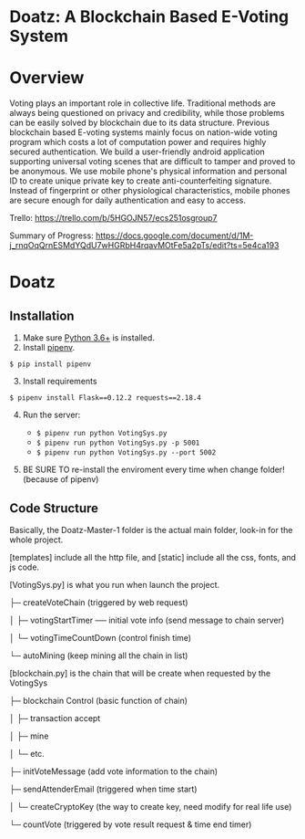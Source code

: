 
Doatz: A Blockchain Based E-Voting System
===

# Overview
Voting plays an important role in collective life. Traditional methods are always being questioned on privacy and credibility, while those problems can be easily solved by blockchain due to its data structure. Previous blockchain based E-voting systems mainly focus on nation-wide voting program which costs a lot of computation power and requires highly secured authentication. We build a user-friendly android application supporting universal voting scenes that are difficult to tamper and proved to be anonymous. We use mobile phone's physical information and personal ID to create unique private key to create anti-counterfeiting signature. Instead of fingerprint or other physiological characteristics, mobile phones are secure enough for daily authentication and easy to access.

Trello:
https://trello.com/b/5HGOJN57/ecs251osgroup7

Summary of Progress:
https://docs.google.com/document/d/1M-j_rnqOqQrnESMdYQdU7wHGRbH4rqavMOtFe5a2pTs/edit?ts=5e4ca193

# Doatz


## Installation

1. Make sure [Python 3.6+](https://www.python.org/downloads/) is installed. 
2. Install [pipenv](https://github.com/kennethreitz/pipenv). 

```
$ pip install pipenv 
```
3. Install requirements  
```
$ pipenv install Flask==0.12.2 requests==2.18.4
``` 

4. Run the server:
    * `$ pipenv run python VotingSys.py` 
    * `$ pipenv run python VotingSys.py -p 5001`
    * `$ pipenv run python VotingSys.py --port 5002`
    
5. BE SURE TO re-install the enviroment every time when change folder! (because of pipenv)
    
## Code Structure

Basically, the Doatz-Master-1 folder is the actual main folder, look-in for the whole project.


[templates] include all the http file, and [static] include all the css, fonts, and js code.


[VotingSys.py] is what you run when launch the project.

   ├─ createVoteChain (triggered by web request)

   │        ├─ votingStartTimer ── initial vote info (send message to chain server)

   │        └─ votingTimeCountDown (control finish time)

   └─ autoMining (keep mining all the chain in list)

[blockchain.py] is the chain that will be create when requested by the VotingSys

   ├─ blockchain Control (basic function of chain)

   │        ├─ transaction accept

   │        ├─ mine

   │        └─ etc.

   ├─ initVoteMessage (add vote information to the chain)

   ├─ sendAttenderEmail (triggered when time start)

   │        └─ createCryptoKey (the way to create key, need modify for real life use)

   └─ countVote (triggered by vote result request & time end timer)

